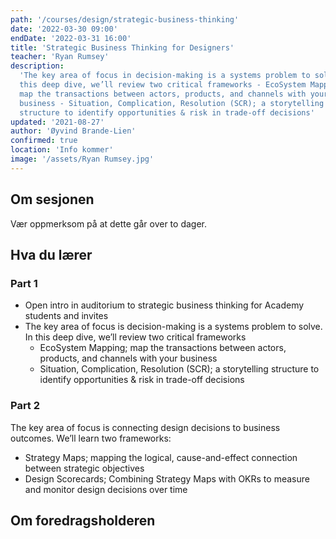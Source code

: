 ```yaml
---
path: '/courses/design/strategic-business-thinking'
date: '2022-03-30 09:00'
endDate: '2022-03-31 16:00'
title: 'Strategic Business Thinking for Designers'
teacher: 'Ryan Rumsey'
description:
  'The key area of focus in decision-making is a systems problem to solve. In
  this deep dive, we’ll review two critical frameworks - EcoSystem Mapping;
  map the transactions between actors, products, and channels with your
  business - Situation, Complication, Resolution (SCR); a storytelling
  structure to identify opportunities & risk in trade-off decisions'
updated: '2021-08-27'
author: 'Øyvind Brande-Lien'
confirmed: true
location: 'Info kommer'
image: '/assets/Ryan Rumsey.jpg'
---
```


## Om sesjonen
Vær oppmerksom på at dette går over to dager.

## Hva du lærer

### Part 1

- Open intro in auditorium to strategic business thinking for Academy students
  and invites
- The key area of focus is decision-making is a systems problem to solve. In
  this deep dive, we’ll review two critical frameworks
  - EcoSystem Mapping; map the transactions between actors, products, and
    channels with your business
  - Situation, Complication, Resolution (SCR); a storytelling structure to
    identify opportunities & risk in trade-off decisions

### Part 2

The key area of focus is connecting design decisions to business outcomes.
We’ll learn two frameworks:

- Strategy Maps; mapping the logical, cause-and-effect connection between
  strategic objectives
- Design Scorecards; Combining Strategy Maps with OKRs to measure and monitor
  design decisions over time

## Om foredragsholderen
